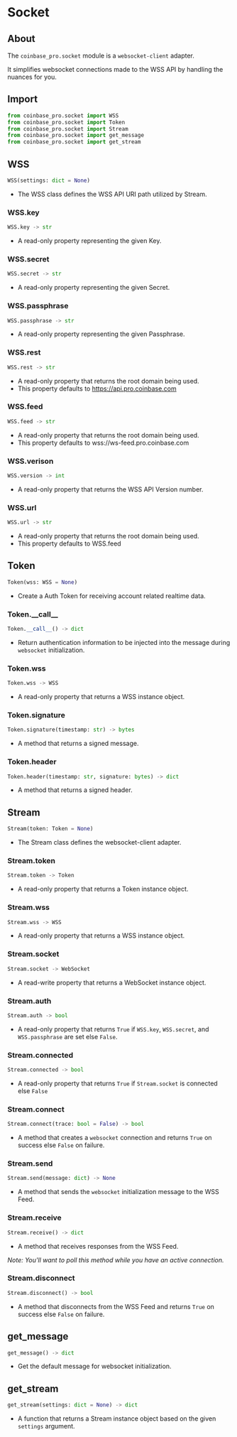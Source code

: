 # Socket

## About

The `coinbase_pro.socket` module is a `websocket-client` adapter. 

It simplifies websocket connections made to the WSS API by handling the nuances for you.


## Import

```python
from coinbase_pro.socket import WSS
from coinbase_pro.socket import Token
from coinbase_pro.socket import Stream
from coinbase_pro.socket import get_message
from coinbase_pro.socket import get_stream
```

## WSS

```python
WSS(settings: dict = None)
```

- The WSS class defines the WSS API URI path utilized by Stream.

### WSS.key

```python
WSS.key -> str
```

- A read-only property representing the given Key.

### WSS.secret

```python
WSS.secret -> str
```

- A read-only property representing the given Secret.

### WSS.passphrase

```python
WSS.passphrase -> str
```

- A read-only property representing the given Passphrase.

### WSS.rest

```python
WSS.rest -> str
```

- A read-only property that returns the root domain being used.
- This property defaults to https://api.pro.coinbase.com

### WSS.feed

```python
WSS.feed -> str
```

- A read-only property that returns the root domain being used.
- This property defaults to wss://ws-feed.pro.coinbase.com

### WSS.verison

```python
WSS.version -> int
```

- A read-only property that returns the WSS API Version number.

### WSS.url

```python
WSS.url -> str
```

- A read-only property that returns the root domain being used.
- This property defaults to WSS.feed

## Token

```python
Token(wss: WSS = None)
```
- Create a Auth Token for receiving account related realtime data.

### Token.\_\_call__

```python
Token.__call__() -> dict
```

- Return authentication information to be injected into the message during `websocket` initialization.

### Token.wss

```python
Token.wss -> WSS
```

- A read-only property that returns a WSS instance object.

### Token.signature

```python
Token.signature(timestamp: str) -> bytes
```

- A method that returns a signed message.

### Token.header

```python
Token.header(timestamp: str, signature: bytes) -> dict
```

- A method that returns a signed header.

## Stream

```python
Stream(token: Token = None)
```

- The Stream class defines the websocket-client adapter.


### Stream.token

```python
Stream.token -> Token
```

- A read-only property that returns a Token instance object.

### Stream.wss

```python
Stream.wss -> WSS
```

- A read-only property that returns a WSS instance object.

### Stream.socket

```python
Stream.socket -> WebSocket
```

- A read-write property that returns a WebSocket instance object.

### Stream.auth

```python
Stream.auth -> bool
```

- A read-only property that returns `True` if `WSS.key`, `WSS.secret`, and `WSS.passphrase` are set else `False`.

### Stream.connected

```python
Stream.connected -> bool
```

- A read-only property that returns `True` if `Stream.socket` is connected else `False`

### Stream.connect

```python
Stream.connect(trace: bool = False) -> bool
```

- A method that creates a `websocket` connection and returns `True` on success else `False` on failure.

### Stream.send

```python
Stream.send(message: dict) -> None
```

- A method that sends the `websocket` initialization message to the WSS Feed.

### Stream.receive

```python
Stream.receive() -> dict
```

- A method that receives responses from the WSS Feed.

_Note: You'll want to poll this method while you have an active connection._

### Stream.disconnect

```python
Stream.disconnect() -> bool
```

- A method that disconnects from the WSS Feed and returns `True` on success else `False` on failure.

## get_message

```python
get_message() -> dict
```

- Get the default message for websocket initialization.

## get_stream

```python
get_stream(settings: dict = None) -> dict
```

- A function that returns a Stream instance object based on the given `settings` argument.
